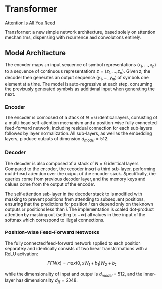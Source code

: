 # Transformer
[Attention Is All You Need](https://proceedings.neurips.cc/paper/2017/file/3f5ee243547dee91fbd053c1c4a845aa-Paper.pdf)

Transformer: a new simple network architecture, based solely on attention mechanisms, dispensing with recurrence and convolutions entirely.

## Model Architecture
The encoder maps an input sequence of symbol representations $(x_1,\ldots, x_n)$ to a sequence of continuous representations $z=(z_1,\ldots,z_n)$. Given $z$, the decoder then generates an output sequence $(y_1,\ldots,y_m)$ of symbols one element at a time. The model is auto-regressive at each step, consuming the previously generated symbols as additional input when generating the next.

### Encoder
The encoder is composed of a stack of $N=6$ identical layers, consisting of a multi-head self-attention mechanism and a position-wise fully connected feed-forward network, including residual connection for each sub-layers followed by layer normalization. All sub-layers, as well as the embedding layers, produce outputs of dimension $d_{model}=512$.

### Decoder
The decoder is also composed of a stack of $N=6$ identical layers. Compared to the encoder, the decoder insert a third sub-layer, performing multi-head attention over the output of the encoder stack. Specifically, the queries come from previous decoder layer, and the memory keys and calues come from the output of the encoder.

The self-attention sub-layer in the decoder stack to is modified with masking to prevent positions from attending to subsequent positions, ensuring that the predictions for position $i$ can depend only on the known outputs ar positions less than $i$. The implementation is scaled dot-product attention by masking out (setting to $-\infty$) all values in thee input of the softmax which correspond to illegal connections.

### Position-wise Feed-Forward Networks
The fully connected feed-forward network applied to each position separately and identically consists of two linear transformations with a ReLU activation:
```math
FFN(x)=max(0, xW_1+b_1)W_2+b_2
```
while the dimensionality of input and output is $d_{model}=512$, and the inner-layer has dimensionality $d_{ff}=2048$.

### 
